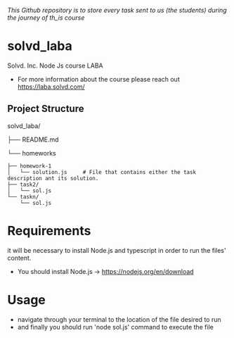 
_This Github repository is to store every task sent to us (the students) during the journey of th_is course_

# solvd_laba

Solvd. Inc. Node Js course LABA
- For more information about the course please reach out https://laba.solvd.com/


## Project Structure
solvd_laba/

├── README.md

└── homeworks

    ├── homework-1
    │   └── solution.js     # File that contains either the task description ant its solution.
    ├── task2/    
    │   └── sol.js    
    └── taskn/    
        └── sol.js        

# Requirements
it will be necessary to install Node.js and typescript in order to run the files' content.
- You should install Node.js -> https://nodejs.org/en/download

# Usage
- navigate through your terminal to the location of the file desired to  run
- and finally you should run 'node sol.js' command to execute the file
